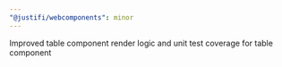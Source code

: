 ```yaml
---
"@justifi/webcomponents": minor
---
```


Improved table component render logic and unit test coverage for table component
